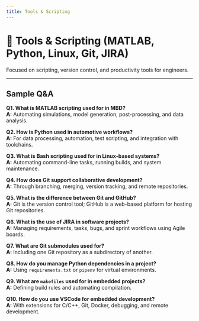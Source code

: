```yaml
---
title: Tools & Scripting
---
```


# 🧰 Tools & Scripting (MATLAB, Python, Linux, Git, JIRA)

Focused on scripting, version control, and productivity tools for engineers.

---

## Sample Q&A

**Q1. What is MATLAB scripting used for in MBD?**  
**A:** Automating simulations, model generation, post-processing, and data analysis.

**Q2. How is Python used in automotive workflows?**  
**A:** For data processing, automation, test scripting, and integration with toolchains.

**Q3. What is Bash scripting used for in Linux-based systems?**  
**A:** Automating command-line tasks, running builds, and system maintenance.

**Q4. How does Git support collaborative development?**  
**A:** Through branching, merging, version tracking, and remote repositories.

**Q5. What is the difference between Git and GitHub?**  
**A:** Git is the version control tool; GitHub is a web-based platform for hosting Git repositories.

**Q6. What is the use of JIRA in software projects?**  
**A:** Managing requirements, tasks, bugs, and sprint workflows using Agile boards.

**Q7. What are Git submodules used for?**  
**A:** Including one Git repository as a subdirectory of another.

**Q8. How do you manage Python dependencies in a project?**  
**A:** Using `requirements.txt` or `pipenv` for virtual environments.

**Q9. What are `makefiles` used for in embedded projects?**  
**A:** Defining build rules and automating compilation.

**Q10. How do you use VSCode for embedded development?**  
**A:** With extensions for C/C++, Git, Docker, debugging, and remote development.
